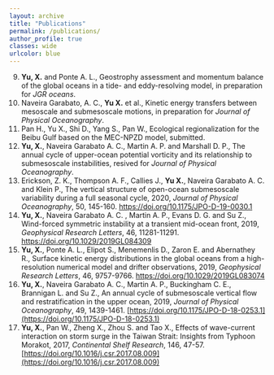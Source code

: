```yaml
---
layout: archive
title: "Publications"
permalink: /publications/
author_profile: true
classes: wide
urlcolor: blue
---
```



9. **Yu, X.** and Ponte A. L., Geostrophy assessment and momentum balance of the global oceans in a tide- and eddy-resolving model, in preparation for *JGR oceans*. 
8. Naveira Garabato, A. C., **Yu X.** et al., Kinetic energy transfers between mesoscale and submesoscale motions, in preparation for *Journal of Physical Oceanography*.
7. Pan H., Yu X., Shi D., Yang S., Pan W., Ecological regionalization for the Beibu Gulf based on the MEC-NPZD model, submitted. 
6. **Yu, X.**, Naveira Garabato A. C., Martin A. P. and Marshall D. P., The annual cycle of upper-ocean potential vorticity and its relationship to submesoscale instabilities, resived for *Journal of Physical Oceanography*.
5. Erickson, Z. K., Thompson A. F., Callies J., **Yu X.**, Naveira Garabato A. C. and Klein P., The vertical structure of open-ocean submesoscale variability during a full seasonal cycle, 2020, *Journal of Physical Oceanography*, 50, 145-160. <https://doi.org/10.1175/JPO-D-19-0030.1>
4. **Yu, X.**, Naveira Garabato A. C. , Martin A. P., Evans D. G. and Su Z., Wind-forced symmetric instability at a transient mid-ocean front, 2019, *Geophysical Research Letters*, 46, 11281-11291. <https://doi.org/10.1029/2019GL084309>
3. **Yu, X.**, Ponte A. L., Elipot S., Menemenlis D., Zaron E. and Abernathey R., Surface kinetic energy distributions in the global oceans from a high-resolution numerical model and drifter observations, 2019, *Geophysical Research Letters*, 46, 9757-9766. <https://doi.org/10.1029/2019GL083074>
2. **Yu, X.**, Naveira Garabato A. C., Martin A. P., Buckingham C. E., Brannigan L. and Su Z., An annual cycle of submesoscale vertical flow and restratification in the upper ocean, 2019, *Journal of Physical Oceanography*, 49, 1439-1461. [https://doi.org/10.1175/JPO-D-18-0253.1](https://doi.org/10.1175/JPO-D-18-0253.1)
1. **Yu, X.**, Pan W., Zheng X., Zhou S. and Tao X., Effects of wave-current interaction on storm surge in the Taiwan Strait: Insights from Typhoon Morakot, 2017, *Continental Shelf Research*, 146, 47-57. [https://doi.org/10.1016/j.csr.2017.08.009](https://doi.org/10.1016/j.csr.2017.08.009)




